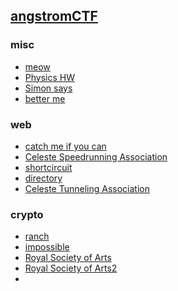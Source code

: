 

## [angstromCTF](https://angstromctf.com/)

### misc

- [meow]()
- [Physics HW]()
- [Simon says]()
- [better me]()


### web

- [catch me if you can]()
- [Celeste Speedrunning Association]()
- [shortcircuit]()
- [directory]()
- [Celeste Tunneling Association]()
 

### crypto

- [ranch]()
- [impossible]()
- [Royal Society of Arts]()
- [Royal Society of Arts2]()
- 
